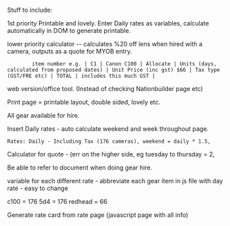 Stuff to include:


1st priority
Printable and lovely.
Enter Daily rates as variables, calculate automatically in DOM to generate printable.



lower priority
calculator
    -- calculates %20 off lens when hired with a camera, outputs as a quote for MYOB entry.
    
            item number e.g. | C1 | Canon C100 | Allocate | Units (days, calculated from proposed dates) | Unit Price (inc gst) $66 | Tax type (GST/FRE etc) | TOTAL | includes this much GST |
web version/office tool. (Instead of checking Nationbuilder page etc)


Print page = printable layout, double sided, lovely etc.

All gear available for hire.

Insert Daily rates - auto calculate weekend and week throughout page.

    Rates: Daily - Including Tax (176 cameras), weekend = daily * 1.5, 

Calculator for quote - (err on the higher side, eg tuesday to thursday = 2, 


Be able to refer to document when doing gear hire.



variable for each different rate - abbreviate each gear item in js file with day rate - easy to change


c100 = 176
5d4 = 176
redhead = 66


Generate rate card from rate page (javascript page with all info)

